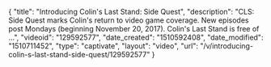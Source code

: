 {
    "title": "Introducing Colin's Last Stand: Side Quest",
    "description": "CLS: Side Quest marks Colin's return to video game coverage. New episodes post Mondays (beginning November 20, 2017). Colin's Last Stand is free of ...",
    "videoid": "129592577",
    "date_created": "1510592408",
    "date_modified": "1510711452",
    "type": "captivate",
    "layout": "video",
    "url": "\/v\/introducing-colin-s-last-stand-side-quest\/129592577"
}